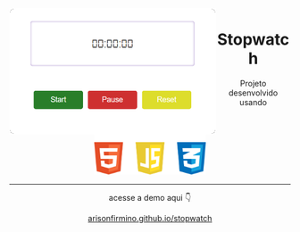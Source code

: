 <div>
<img width="370" align="left" src="./images/preview.png"/>
</div>

<div>
<h1 align="center">Stopwatch</h1>

<p align="center">Projeto desenvolvido usando</p>

<div align="center">
<img width="200" src="./images/icon.png"/>
</div>

<hr>

<p align="center">acesse a demo aqui 👇</p>
<p align="center">
<a href="https://arisonfirmino.github.io/stopwatch/">arisonfirmino.github.io/stopwatch</a>
</p>

</div>
